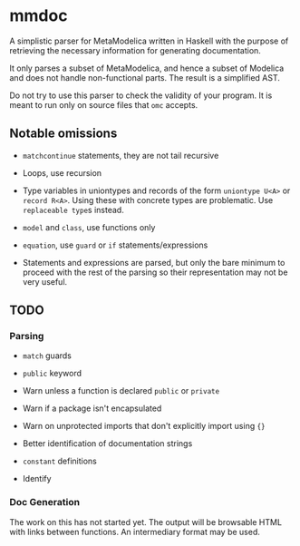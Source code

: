 # mmdoc

A simplistic parser for MetaModelica written in Haskell with the
purpose of retrieving the necessary information for generating
documentation.

It only parses a subset of MetaModelica, and hence a subset of
Modelica and does not handle non-functional parts. The result is a
simplified AST.

Do not try to use this parser to check the validity of your
program. It is meant to run only on source files that `omc` accepts.

## Notable omissions

* `matchcontinue` statements, they are not tail recursive

* Loops, use recursion

* Type variables in uniontypes and records of the form `uniontype U<A>`
  or `record R<A>`. Using these with concrete types are problematic.
  Use `replaceable type`s instead.

* `model` and `class`, use functions only

* `equation`, use `guard` or `if` statements/expressions

* Statements and expressions are parsed, but only the bare minimum to
  proceed with the rest of the parsing so their representation may not
  be very useful.

## TODO

### Parsing

* `match` guards

* `public` keyword

* Warn unless a function is declared `public` or `private`

* Warn if a package isn't encapsulated

* Warn on unprotected imports that don't explicitly import using `{}`

* Better identification of documentation strings

* `constant` definitions

* Identify

### Doc Generation

The work on this has not started yet. The output will be browsable
HTML with links between functions. An intermediary format may be used.
